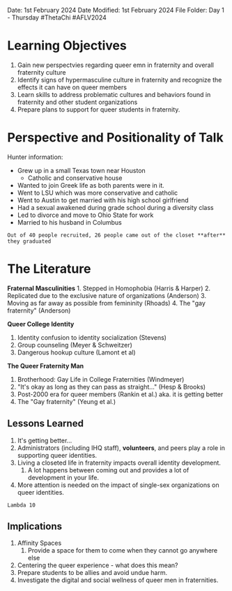 Date: 1st February 2024
Date Modified: 1st February 2024
File Folder: Day 1 - Thursday
#ThetaChi #AFLV2024

# Learning Objectives

1. Gain new perspectvies regarding queer emn in fraternity and overall fraternity culture
2. Identify signs of hypermasculine culture in fraternity and recognize the effects it can have on queer members
3. Learn skills to address problematic cultures and behaviors found in fraternity and other student organizations
4. Prepare plans to support for queer students in fraternity.

# Perspective and Positionality of Talk

Hunter information:
- Grew up in a small Texas town near Houston
	- Catholic and conservative house
- Wanted to join Greek life as both parents were in it.
- Went to LSU which was more conservative and catholic 
- Went to Austin to get married with his high school girlfriend
- Had a sexual awakened during grade school during a diversity class
- Led to divorce and move to Ohio State for work
- Married to his husband in Columbus

```ad-important
Out of 40 people recruited, 26 people came out of the closet **after** they graduated
```

# The Literature

**Fraternal Masculinities**
	1. Stepped in Homophobia (Harris & Harper)
	2. Replicated due to the exclusive nature of organizations (Anderson)
	3. Moving as far away as possible from femininity (Rhoads)
	4. The "gay fraternity" (Anderson)

**Queer College Identity**
1. Identity confusion to identity socialization (Stevens)
2. Group counseling (Meyer & Schweitzer)
3. Dangerous hookup culture (Lamont et al)

**The Queer Fraternity Man**
1. Brotherhood: Gay Life in College Fraternities (Windmeyer)
2. "It's okay as long as they can pass as straight..." (Hesp & Brooks)
3. Post-2000 era for queer members (Rankin et al.) aka. it is getting better
4. The "Gay fraternity" (Yeung et al.)

## Lessons Learned

1. It's getting better...
2. Administrators (including IHQ staff), **volunteers**, and peers play a role in supporting queer identities.
3. Living a closeted life in fraternity impacts overall identity development.
	1. A lot happens between coming out and provides a lot of development in your life.
4. More attention is needed on the impact of single-sex organizations on queer identities.

```ad-important
Lambda 10
```
## Implications

1. Affinity Spaces
	1. Provide a space for them to come when they cannot go anywhere else
2. Centering the queer experience - what does this mean?
3. Prepare students to be allies and avoid undue harm.
4. Investigate the digital and social wellness of queer men in fraternities.


